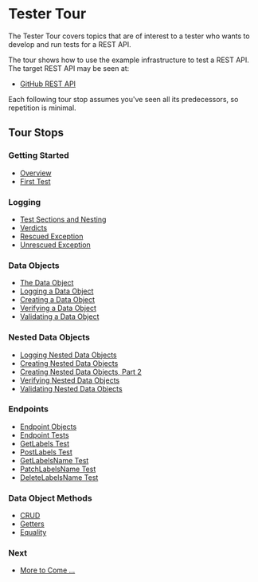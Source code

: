 # Tester Tour

The Tester Tour covers topics that are of interest to a tester who wants to develop and run tests for a REST API.

The tour shows how to use the example infrastructure to test a REST API.  The target REST API may be seen at:

- [GitHub REST API](https://developer.github.com/v3/)

Each following tour stop assumes you've seen all its predecessors, so repetition is minimal.

## Tour Stops

### Getting Started
- [Overview](./tester_tour/md_files/Overview.md/#overview)
- [First Test](./tester_tour/md_files/First.md/#first-test)
### Logging
- [Test Sections and Nesting](./tester_tour/md_files/Sections.md/#test-sections-and-nesting)
- [Verdicts](./tester_tour/md_files/Verdicts.md/#verdicts)
- [Rescued Exception](./tester_tour/md_files/RescuedException.md/#rescued-exception)
- [Unrescued Exception](./tester_tour/md_files/UnrescuedException.md/#unrescued-exception)
### Data Objects
- [The Data Object](./tester_tour/md_files/DataObjects.md/#the-data-object)
- [Logging a Data Object](./tester_tour/md_files/FlatDataLog.md/#logging-a-data-object)
- [Creating a Data Object](./tester_tour/md_files/FlatDataNew.md/#creating-a-data-object)
- [Verifying a Data Object](./tester_tour/md_files/FlatDataEqual.md/#verifying-a-data-object)
- [Validating a Data Object](./tester_tour/md_files/FlatDataValid.md/#validating-a-data-object)
### Nested Data Objects
- [Logging Nested Data Objects](./tester_tour/md_files/NestedDataLog.md/#logging-nested-data-objects)
- [Creating Nested Data Objects](./tester_tour/md_files/NestedDataNew.md/#creating-nested-data-objects)
- [Creating Nested Data Objects, Part 2](./tester_tour/md_files/NestedDataNew2.md/#creating-nested-data-objects-part-2)
- [Verifying Nested Data Objects](./tester_tour/md_files/NestedDataEqual.md/#verifying-nested-data-objects)
- [Validating Nested Data Objects](./tester_tour/md_files/NestedDataValid.md/#validating-nested-data-objects)
### Endpoints
- [Endpoint Objects](./tester_tour/md_files/EndpointObjects.md/#endpoint-objects)
- [Endpoint Tests](./tester_tour/md_files/EndpointTests.md/#endpoint-tests)
- [GetLabels Test](./tester_tour/md_files/GetLabels.md/#getlabels-test)
- [PostLabels Test](./tester_tour/md_files/PostLabels.md/#postlabels-test)
- [GetLabelsName Test](./tester_tour/md_files/GetLabelsName.md/#getlabelsname-test)
- [PatchLabelsName Test](./tester_tour/md_files/PatchLabelsName.md/#patchlabelsname-test)
- [DeleteLabelsName Test](./tester_tour/md_files/DeleteLabelsName.md/#deletelabelsname-test)
### Data Object Methods
- [CRUD](./tester_tour/md_files/Crud.md/#crud)
- [Getters](./tester_tour/md_files/Getters.md/#getters)
- [Equality](./tester_tour/md_files/Equality.md/#equality)
### Next
- [More to Come ...](./tester_tour/md_files/MoreToCome.md/#more-to-come-)
